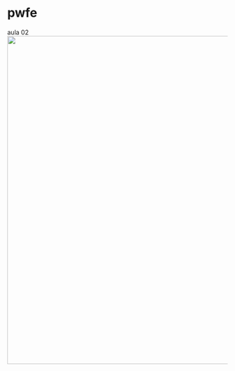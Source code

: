 # pwfe

aula 02
<a href="https://gabfernandes8.github.io/pwfe/aula-02"><img src="https://github.com/gabfernandes8/pwfe/assets/124157058/797fe6e1-1873-495c-a783-9773372770ee" width="750px"></a>
